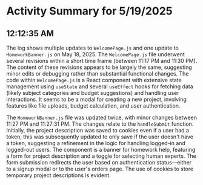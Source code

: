 # Activity Summary for 5/19/2025

## 12:12:35 AM
The log shows multiple updates to `WelcomePage.js` and one update to `HomeworkBanner.js` on May 18, 2025.  The `WelcomePage.js` file underwent several revisions within a short time frame (between 11:17 PM and 11:30 PM).  The content of these revisions appears to be largely the same, suggesting minor edits or debugging rather than substantial functional changes.  The code within `WelcomePage.js` is a React component with extensive state management using `useState` and several `useEffect` hooks for fetching data (likely subject categories and budget suggestions) and handling user interactions. It seems to be a modal for creating a new project, involving features like file uploads, budget calculation, and user authentication.

The `HomeworkBanner.js` file was updated twice, with minor changes between 11:27 PM and 11:27:31 PM. The changes relate to the `handleSubmit` function.  Initially, the project description was saved to cookies even if a user had a token, this was subsequently updated to only save if the user doesn't have a token, suggesting a refinement in the logic for handling logged-in and logged-out users. The component is a banner for homework help, featuring a form for project description and a toggle for selecting human experts.  The form submission redirects the user based on authentication status—either to a signup modal or to the user's orders page.  The use of cookies to store temporary project descriptions is evident.
